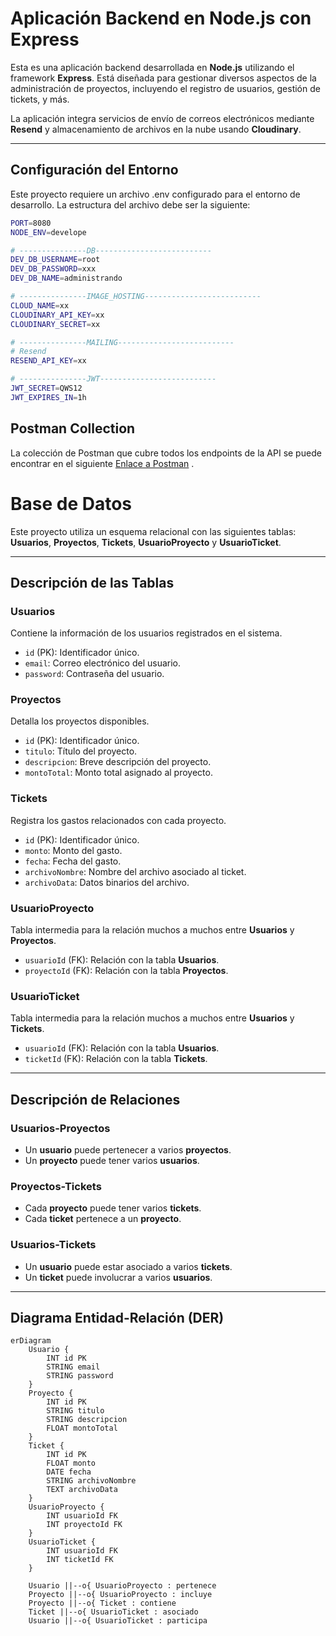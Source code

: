 # Aplicación Backend en Node.js con Express

Esta es una aplicación backend desarrollada en **Node.js** utilizando el framework **Express**. Está diseñada para gestionar diversos aspectos de la administración de proyectos, incluyendo el registro de usuarios, gestión de tickets, y más.

La aplicación integra servicios de envío de correos electrónicos mediante **Resend** y almacenamiento de archivos en la nube usando **Cloudinary**.

---

## Configuración del Entorno
Este proyecto requiere un archivo .env configurado para el entorno de desarrollo. La estructura del archivo debe ser la siguiente:

```bash
PORT=8080
NODE_ENV=develope

# ---------------DB--------------------------
DEV_DB_USERNAME=root
DEV_DB_PASSWORD=xxx
DEV_DB_NAME=administrando

# ---------------IMAGE_HOSTING--------------------------
CLOUD_NAME=xx
CLOUDINARY_API_KEY=xx
CLOUDINARY_SECRET=xx

# ---------------MAILING--------------------------
# Resend
RESEND_API_KEY=xx

# ---------------JWT--------------------------
JWT_SECRET=QWS12
JWT_EXPIRES_IN=1h

```

## Postman Collection

La colección de Postman que cubre todos los endpoints de la API se puede encontrar en el siguiente [Enlace a Postman](https://documenter.getpostman.com/view/39583512/2sAYBYfVSy) .


# Base de Datos

Este proyecto utiliza un esquema relacional con las siguientes tablas: **Usuarios**, **Proyectos**, **Tickets**, **UsuarioProyecto** y **UsuarioTicket**.

---

## **Descripción de las Tablas**

### **Usuarios**
Contiene la información de los usuarios registrados en el sistema.

- `id` (PK): Identificador único.
- `email`: Correo electrónico del usuario.
- `password`: Contraseña del usuario.

### **Proyectos**
Detalla los proyectos disponibles.

- `id` (PK): Identificador único.
- `titulo`: Título del proyecto.
- `descripcion`: Breve descripción del proyecto.
- `montoTotal`: Monto total asignado al proyecto.

### **Tickets**
Registra los gastos relacionados con cada proyecto.

- `id` (PK): Identificador único.
- `monto`: Monto del gasto.
- `fecha`: Fecha del gasto.
- `archivoNombre`: Nombre del archivo asociado al ticket.
- `archivoData`: Datos binarios del archivo.

### **UsuarioProyecto**
Tabla intermedia para la relación muchos a muchos entre **Usuarios** y **Proyectos**.

- `usuarioId` (FK): Relación con la tabla **Usuarios**.
- `proyectoId` (FK): Relación con la tabla **Proyectos**.

### **UsuarioTicket**
Tabla intermedia para la relación muchos a muchos entre **Usuarios** y **Tickets**.

- `usuarioId` (FK): Relación con la tabla **Usuarios**.
- `ticketId` (FK): Relación con la tabla **Tickets**.

---

## **Descripción de Relaciones**

### **Usuarios-Proyectos**
- Un **usuario** puede pertenecer a varios **proyectos**.
- Un **proyecto** puede tener varios **usuarios**.

### **Proyectos-Tickets**
- Cada **proyecto** puede tener varios **tickets**.
- Cada **ticket** pertenece a un **proyecto**.

### **Usuarios-Tickets**
- Un **usuario** puede estar asociado a varios **tickets**.
- Un **ticket** puede involucrar a varios **usuarios**.

---

## **Diagrama Entidad-Relación (DER)**

```mermaid
erDiagram
    Usuario {
        INT id PK
        STRING email
        STRING password
    }
    Proyecto {
        INT id PK
        STRING titulo
        STRING descripcion
        FLOAT montoTotal
    }
    Ticket {
        INT id PK
        FLOAT monto
        DATE fecha
        STRING archivoNombre
        TEXT archivoData
    }
    UsuarioProyecto {
        INT usuarioId FK
        INT proyectoId FK
    }
    UsuarioTicket {
        INT usuarioId FK
        INT ticketId FK
    }

    Usuario ||--o{ UsuarioProyecto : pertenece
    Proyecto ||--o{ UsuarioProyecto : incluye
    Proyecto ||--o{ Ticket : contiene
    Ticket ||--o{ UsuarioTicket : asociado
    Usuario ||--o{ UsuarioTicket : participa
```

